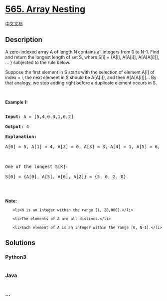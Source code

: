 # [565. Array Nesting](https://leetcode.com/problems/array-nesting)

[中文文档](/solution/0500-0599/0565.Array%20Nesting/README.md)

## Description
<p>A zero-indexed array A of length N contains all integers from 0 to N-1. Find and return the longest length of set S, where S[i] = {A[i], A[A[i]], A[A[A[i]]], ... } subjected to the rule below.</p>



<p>Suppose the first element in S starts with the selection of element A[i] of index = i, the next element in S should be A[A[i]], and then A[A[A[i]]]&hellip; By that analogy, we stop adding right before a duplicate element occurs in S.</p>



<p>&nbsp;</p>



<p><b>Example 1:</b></p>



<pre>

<b>Input:</b> A = [5,4,0,3,1,6,2]

<b>Output:</b> 4

<b>Explanation:</b> 

A[0] = 5, A[1] = 4, A[2] = 0, A[3] = 3, A[4] = 1, A[5] = 6, A[6] = 2.



One of the longest S[K]:

S[0] = {A[0], A[5], A[6], A[2]} = {5, 6, 2, 0}

</pre>



<p>&nbsp;</p>



<p><b>Note:</b></p>



<ol>

	<li>N is an integer within the range [1, 20,000].</li>

	<li>The elements of A are all distinct.</li>

	<li>Each element of A is an integer within the range [0, N-1].</li>

</ol>




## Solutions


<!-- tabs:start -->

### **Python3**

```python

```

### **Java**

```java

```

### **...**
```

```

<!-- tabs:end -->